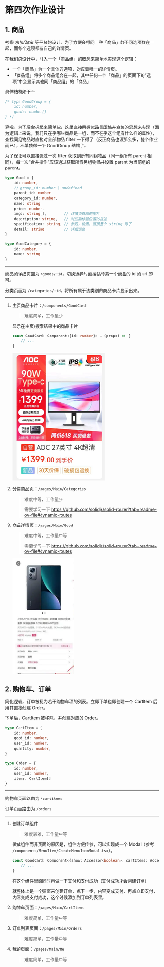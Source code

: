 # 第四次作业设计

## 1. 商品

考察 京东/淘宝 等平台的设计，为了方便会将同一种「商品」的不同选项放在一起，而每个选项都有自己的详情页。

在我们的设计中，引入一个「商品组」的概念来简单地实现这个逻辑：

- 一个「商品」为一个具体的选项，对应着唯一的详情页。
- 「商品组」将多个商品组合在一起，其中任何一个「商品」的页面下的“选项”中会显示其他同「商品组」的「商品」

<s>具体结构如下：</s>

```ts
/* type GoodGroup = {
	id: number,
	goods: number[]
} */
```

算啦，为了后台搓起来简单些，这里直接用类似路径压缩并查集的思想来实现（因为逻辑上来说，我们只在乎哪些商品是一组，而不在乎这个组有什么样的属性），查找同组物品时直接对全部物品 filter 一下得了（反正商品也没那么多，搓个作业而已），不单独做一个 GoodGroup 结构了。

为了保证可以直接通过一次 filter 获取到所有同组物品（同一组所有 parent 相同），每一次“合并操作”应该通过获取所有另组物品并设置 parent 为当前组的 parent。

```ts
type Good = {
    id: number,
    // group_id: number | undefined,
    parent_id: number
    category_id: number,
    name: string,
    price: number,
    imgs: string[],        // 详情页首部的图片
    description: string,   // 对应副标题位置的描述
    specification: string, // 参数，偷懒，直接整个 string 得了
    detail: string         // 详细信息
}
```

```ts
type GoodCategory = {
	id: number,
    name: string,
}
```

---

商品的详细页面为 `/goods/:id`，切换选择时直接跳转另一个商品的 id 的 url 即可。

分类页面为 `/categories/:id`，将所有属于该类别的商品卡片显示出来。

---

1. 主页商品卡片：`/components/GoodCard`

    > 难度简单，工作量少

    显示在主页/搜索结果中的商品卡片

    ```ts
    const GoodCard: Component<{id: number}> = (props) => {
        // ...
    }
    ```

    <img src="./docs/assets/image-20240603165926107.png" alt="image-20240603165926107" style="zoom:50%;" />

2. 分类商品页：`/pages/Main/Categories`

    > 难度中等，工作量少
    >
    > 需要学习一下 https://github.com/solidjs/solid-router?tab=readme-ov-file#dynamic-routes

3. 商品详情页：`/pages/Main/Good`

    > 难度中等，工作量中等
    >
    > 需要学习一下 https://github.com/solidjs/solid-router?tab=readme-ov-file#dynamic-routes

    <img src="./docs/assets/image-20240603165758177.png" alt="image-20240603165758177" style="zoom:50%;" />

## 2. 购物车、订单

简化逻辑，订单被视为若干购物车项的列表。立即下单也即创建一个 CartItem 后用其直接创建 Order。

下单后，CartItem 被移除，并创建对应的 Order。

```ts
type CartItem = {
    id: number,
    good_id: number,
    user_id: number,
    quantity: number,
}
```

```ts
type Order = {
    id: number,
    user_id: number,
    items: CartItem[]
}
```

---

购物车页面路由为 `/cartitems`

订单页面路由为 `/orders`

---

1. 创建订单组件

    > 难度较难，工作量中等

    做成组件而非页面的原因是，组件方便传参，可以实现成一个 Modal（参考 `/components/MenuItem/CreateMenuItemModal.tsx`）。

    ```ts
    const GoodCard: Component<{show: Accessor<boolean>, cartItems: Accessor<CardItem[]>}> = (props) => {
        // ...
    }
    ```
    
    在这个组件里面同时再做一下支付和支付成功（支付成功才会创建订单）
    
    就整体上是一个弹窗来创建订单，点下一步，内容变成支付，再点立即支付，内容变成支付成功，这个时候添加到订单列表里。
    
1. 购物车页面：`/pages/Main/CartItems`

    > 难度简单，工作量中等

1. 订单列表页面：`/pages/Main/Orders`

    > 难度简单，工作量中等

1. 我的页面：`/pages/Main/Me`

    > 难度简单，工作量中等
